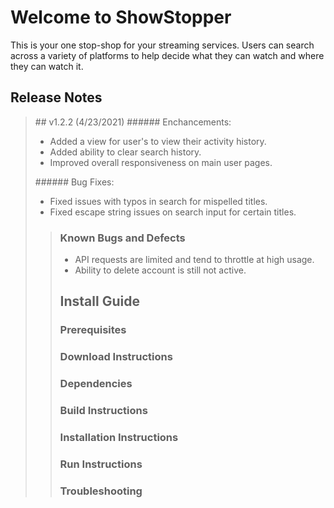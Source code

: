 # Welcome to ShowStopper
This is your one stop-shop for your streaming services. Users can search across a variety of platforms to help decide what they can watch and where they can watch it.

## Release Notes

<blockquote>
  ## v1.2.2 (4/23/2021)
  ###### Enchancements:
  <ul>
    <li>Added a view for user's to view their activity history.</li>
    <li>Added ability to clear search history.</li>
    <li>Improved overall responsiveness on main user pages.</li>
  </ul>
  ###### Bug Fixes:
  <ul>
    <li>Fixed issues with typos in search for mispelled titles.</li>
    <li>Fixed escape string issues on search input for certain titles.</li>
  </ul>
<blockquote>

### Known Bugs and Defects
<ul>
  <li>API requests are limited and tend to throttle at high usage.</li>
  <li>Ability to delete account is still not active.</li>
</ul>

## Install Guide
### Prerequisites
### Download Instructions
### Dependencies
### Build Instructions
### Installation Instructions
### Run Instructions
### Troubleshooting
